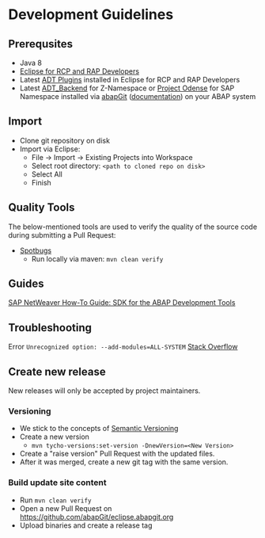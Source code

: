 # Development Guidelines

## Prerequsites
* Java 8
* [Eclipse for RCP and RAP Developers](https://www.eclipse.org/downloads/packages/release/2020-09/r/eclipse-ide-rcp-and-rap-developers)
* Latest [ADT Plugins](https://tools.hana.ondemand.com/#abap) installed in Eclipse for RCP and RAP Developers
* Latest [ADT_Backend](https://github.com/abapGit/ADT_Backend) for Z-Namespace or [Project Odense](https://github.com/SAP/project-odense) for SAP Namespace installed via [abapGit](https://github.com/abapGit/abapGit) ([documentation](https://docs.abapgit.org/guide-online-install.html)) on your ABAP system

## Import
* Clone git repository on disk
* Import via Eclipse:
  * File -> Import -> Existing Projects into Workspace
  * Select root directory: `<path to cloned repo on disk>`
  * Select All
  * Finish

## Quality Tools
The below-mentioned tools are used to verify the quality of the source code during submitting a Pull Request:

* [Spotbugs](https://spotbugs.github.io/)
  * Run locally via maven: `mvn clean verify`

## Guides
[SAP NetWeaver How-To Guide: SDK for the ABAP Development Tools](https://www.sap.com/documents/2013/04/12289ce1-527c-0010-82c7-eda71af511fa.html)

## Troubleshooting
Error `Unrecognized option: --add-modules=ALL-SYSTEM` [Stack Overflow](https://stackoverflow.com/questions/46807468/eclipse-wont-open-in-linux-mint-and-java-wont-open-in-different-directories)

## Create new release
New releases will only be accepted by project maintainers.

### Versioning
* We stick to the concepts of [Semantic Versioning](https://semver.org/)
* Create a new version
  * `mvn tycho-versions:set-version -DnewVersion=<New Version>`
* Create a "raise version" Pull Request with the updated files.
* After it was merged, create a new git tag with the same version.

### Build update site content
* Run `mvn clean verify`
* Open a new Pull Request on https://github.com/abapGit/eclipse.abapgit.org
* Upload binaries and create a release tag